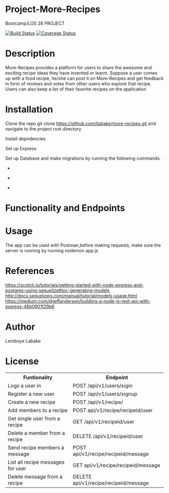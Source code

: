 <content>
<snippet>

# Project-More-Recipes

Bootcamp/LOS 26 PROJECT

[![Build Status](https://travis-ci.org/llabake/more-recipes.svg?branch=develop)](https://travis-ci.org/llabake/more-recipes) [![Coverage Status](https://coveralls.io/repos/github/llabake/more-recipes/badge.svg?branch=develop)](https://coveralls.io/github/llabake/more-recipes?branch=develop)

# Description

More-Recipes provides a platform for users to share the awesome and exciting  recipe ideas they have invented or learnt.  Suppose a user comes up with a food recipe,  he/she can post it on More-Recipes and  get feedback in form of reviews and votes from other users who explore that recipe. Users can also keep a list of their favorite recipes on the application

# Installation

Clone the repo git clone https://github.com/llabake/more-recipes.git and navigate to the project root directory

Install depndencies

Set up Express

Set up Database and make migrations by running the following commands.<br> 
- ```sequelize db model:create. 
- ````create necessary tables in the database. 
- ```sequelize db migrate to apply changes in the table.

# Functionality and Endpoints

<table>
<tr>
<th> Funtionality </th>
<th> Endpoint </th>
</tr>
<tr>
<td>Logs a user in</td>
<td>POST /api/v1/users/sigin</td>
</tr>
<tr>
<td>Register a new user</td>
<td>POST /api/v1/users/signup</td>
</tr>
<tr>
<td>Create a new recipe</td>
<td>POST /api/v1/recipe/</td>
</tr>
<tr>
<td>Add members to a recipe</td>
<td>POST api/v1/recipe/recipeid/user</td>
</tr>
<tr>
<td>Get single user from a recipe </td>
<td>GET /api/v1/recipeid/user</td>
</tr>
<tr>
<td>Delete a member from a recipe </td>
<td>DELETE /api/v1/recipeid/user </td>
</tr>
<tr>
<td>Send recipe members a message </td>
<td>POST api/v1/recipe/recipeid/message </td>
</tr>
<tr>
<td>List all recipe messages for user </td>
<td>GET api/v1/recipe/recipeid/message </td>
</tr>
<tr>
<td>Delete message from a recipe </td>
<td>DELETE api/v1/recipe/recipeid/message </td>
</tr>

 

# Usage

The app can be used with Postman,before making requests, make sure the server is running by running nodemon app.js

# References

https://scotch.io/tutorials/getting-started-with-node-express-and-postgres-using-sequelize#toc-generating-models <br/>
http://docs.sequelizejs.com/manual/tutorial/models-usage.html </br>
https://medium.com/@jeffandersen/building-a-node-js-rest-api-with-express-46b0901f29b6</br>

# Author
Lemboye Labake

# License

</content>
</snippet>
